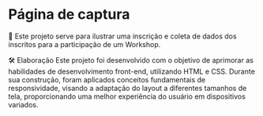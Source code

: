 # Página de captura
📲 Este projeto serve para ilustrar uma inscrição e coleta de dados dos inscritos para a participação de um Workshop.

🛠️ Elaboração
Este projeto foi desenvolvido com o objetivo de aprimorar as habilidades de desenvolvimento front-end, utilizando HTML e CSS. Durante sua construção, foram aplicados conceitos fundamentais de responsividade, visando a adaptação do layout a diferentes tamanhos de tela, proporcionando uma melhor experiência do usuário em dispositivos variados.
